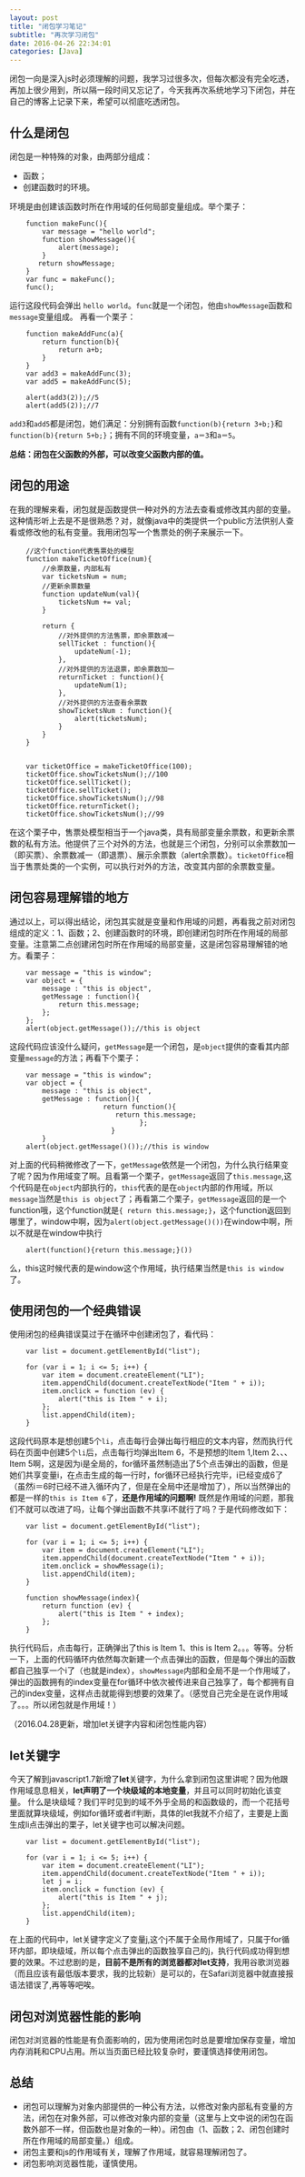 ```yaml
---
layout: post
title: "闭包学习笔记"
subtitle: "再次学习闭包"
date: 2016-04-26 22:34:01
categories: [Java]
---
```



闭包一向是深入js时必须理解的问题，我学习过很多次，但每次都没有完全吃透，再加上很少用到，所以隔一段时间又忘记了，今天我再次系统地学习下闭包，并在自己的博客上记录下来，希望可以彻底吃透闭包。

## 什么是闭包
闭包是一种特殊的对象，由两部分组成：

* 函数；
* 创建函数时的环境。

环境是由创建该函数时所在作用域的任何局部变量组成。举个栗子：

		function makeFunc(){
			var message = "hello world";
			function showMessage(){
				alert(message);
			}
		   return showMessage;
		}
		var func = makeFunc();
		func();
		
运行这段代码会弹出 `hello world`。`func`就是一个闭包，他由`showMessage`函数和`message`变量组成。
再看一个栗子：

		function makeAddFunc(a){
			return function(b){
				return a+b;
			}
		}
		var add3 = makeAddFunc(3);
		var add5 = makeAddFunc(5);
		
		alert(add3(2));//5
		alert(add5(2));//7
		
`add3`和`add5`都是闭包，她们满足：分别拥有函数`function(b){return 3+b;}`和`function(b){return 5+b;}`；拥有不同的环境变量，`a＝3`和`a＝5`。

**总结：闭包在父函数的外部，可以改变父函数内部的值。**

## 闭包的用途
在我的理解来看，闭包就是函数提供一种对外的方法去查看或修改其内部的变量。这种情形听上去是不是很熟悉？对，就像java中的类提供一个public方法供别人查看或修改他的私有变量。我用闭包写一个售票处的例子来展示一下。

		//这个function代表售票处的模型
		function makeTicketOffice(num){
			//余票数量，内部私有
			var ticketsNum = num;
			//更新余票数量
			function updateNum(val){
				ticketsNum += val;
			}

			return {
				//对外提供的方法售票，即余票数减一
				sellTicket : function(){
					updateNum(-1);
				},
				//对外提供的方法退票，即余票数加一
				returnTicket : function(){
					updateNum(1);
				},
				//对外提供的方法查看余票数
				showTicketsNum : function(){
					alert(ticketsNum);
				}
			}
		}
		
		
		var ticketOffice = makeTicketOffice(100);
		ticketOffice.showTicketsNum();//100
		ticketOffice.sellTicket();
		ticketOffice.sellTicket();
		ticketOffice.showTicketsNum();//98
		ticketOffice.returnTicket();
		ticketOffice.showTicketsNum();//99
		
	
在这个栗子中，售票处模型相当于一个java类，具有局部变量余票数，和更新余票数的私有方法。他提供了三个对外的方法，也就是三个闭包，分别可以余票数加一（即买票）、余票数减一（即退票）、展示余票数（alert余票数）。`ticketOffice`相当于售票处类的一个实例，可以执行对外的方法，改变其内部的余票数变量。
	
## 闭包容易理解错的地方
通过以上，可以得出结论，闭包其实就是变量和作用域的问题，再看我之前对闭包组成的定义：1、函数；2、创建函数时的环境，即创建闭包时所在作用域的局部变量。注意第二点创建闭包时所在作用域的局部变量，这是闭包容易理解错的地方。看栗子：
	
		var message = "this is window";
		var object = {
			message : "this is object",
			getMessage : function(){
				return this.message;
			};
		};
		alert(object.getMessage());//this is object
		
这段代码应该没什么疑问，`getMessage`是一个闭包，是`object`提供的查看其内部变量`message`的方法；再看下个栗子：

		var message = "this is window";
		var object = {
			message : "this is object",
			getMessage : function(){
						   return function(){
							  return this.message;
						 		    };
						 	 }
			}
		alert(object.getMessage()());//this is window
		
对上面的代码稍微修改了一下，`getMessage`依然是一个闭包，为什么执行结果变了呢？因为作用域变了啊。且看第一个栗子，`getMessage`返回了`this.message`,这个代码是在`object`内部执行的，`this`代表的是在`object`内部的作用域，所以`message`当然是`this is object`了；再看第二个栗子，`getMessage`返回的是一个function哦，这个function就是`{ return this.message;}`，这个function返回到哪里了，window中啊，因为`alert(object.getMessage()())`在window中啊，所以不就是在window中执行
		
		alert(function(){return this.message;}())
		
么，this这时候代表的是window这个作用域，执行结果当然是`this is window`了。


## 使用闭包的一个经典错误
使用闭包的经典错误莫过于在循环中创建闭包了，看代码：
		
		var list = document.getElementById("list");

		for (var i = 1; i <= 5; i++) {
			var item = document.createElement("LI");
			item.appendChild(document.createTextNode("Item " + i));
			item.onclick = function (ev) {
				alert("this is Item " + i);
			};
			list.appendChild(item);
		}
		
这段代码原本是想创建5个`li`，点击每行会弹出每行相应的文本内容，然而执行代码在页面中创建5个`li`后，点击每行均弹出Item 6，不是预想的Item 1,Item 2、、、Item 5啊，这是因为i是全局的，for循环虽然制造出了5个点击弹出的函数，但是她们共享变量i，在点击生成的每一行时，for循环已经执行完毕，i已经变成6了（虽然i＝6时已经不进入循环内了，但是在全局中还是增加了），所以当然弹出的都是一样的`this is Item 6`了，**还是作用域的问题啊!**
既然是作用域的问题，那我们不就可以改进了吗，让每个弹出函数不共享i不就行了吗？于是代码修改如下：
		
		var list = document.getElementById("list");

		for (var i = 1; i <= 5; i++) {
			var item = document.createElement("LI");
			item.appendChild(document.createTextNode("Item " + i));
			item.onclick = showMessage(i);
			list.appendChild(item);
		}
		
		function showMessage(index){
			return function (ev) {
				alert("this is Item " + index);
			};
		}
		
执行代码后，点击每行，正确弹出了this is Item 1、this is Item 2。。。等等。分析一下，上面的代码循环内依然每次新建一个点击弹出的函数，但是每个弹出的函数都自己独享一个i了（也就是index），`showMessage`内部和全局不是一个作用域了，弹出的函数拥有的index变量在for循环中依次被传进来自己独享了，每个都拥有自己的index变量，这样点击就能得到想要的效果了。（感觉自己完全是在说作用域了。。。所以闭包就是作用域！）


（2016.04.28更新，增加let关键字内容和闭包性能内容）

## let关键字

今天了解到javascript1.7新增了**let**关键字，为什么拿到闭包这里讲呢？因为他跟作用域息息相关，**let声明了一个块级域的本地变量**，并且可以同时初始化该变量。 什么是块级域？我们平时见到的域不外乎全局的和函数级的，而一个花括号里面就算块级域，例如for循环或者if判断，具体的let我就不介绍了，主要是上面生成li点击弹出的栗子，let关键字也可以解决问题。
		
		var list = document.getElementById("list");

		for (var i = 1; i <= 5; i++) {
			var item = document.createElement("LI");
			item.appendChild(document.createTextNode("Item " + i));
			let j = i;
			item.onclick = function (ev) {
				alert("this is Item " + j);
			};
			list.appendChild(item);
		}	

在上面的代码中，let关键字定义了变量j,这个j不属于全局作用域了，只属于for循环内部，即块级域，所以每个点击弹出的函数独享自己的j，执行代码成功得到想要的效果。不过悲剧的是，**目前不是所有的浏览器都对let支持**，我用谷歌浏览器（而且应该有最低版本要求，我的比较新）是可以的，在Safari浏览器中就直接报语法错误了,再等等吧唉。

## 闭包对浏览器性能的影响
闭包对浏览器的性能是有负面影响的，因为使用闭包时总是要增加保存变量，增加内存消耗和CPU占用。所以当页面已经比较复杂时，要谨慎选择使用闭包。

## 总结

* 闭包可以理解为对象内部提供的一种公有方法，以修改对象内部私有变量的方法，闭包在对象外部，可以修改对象内部的变量（这里与上文中说的闭包在函数外部不一样，但函数也是对象的一种）。闭包由（1、函数；2、闭包创建时所在作用域的局部变量。）组成。
* 闭包主要和js的作用域有关，理解了作用域，就容易理解闭包了。
* 闭包影响浏览器性能，谨慎使用。



							
	
	
		
		

	


